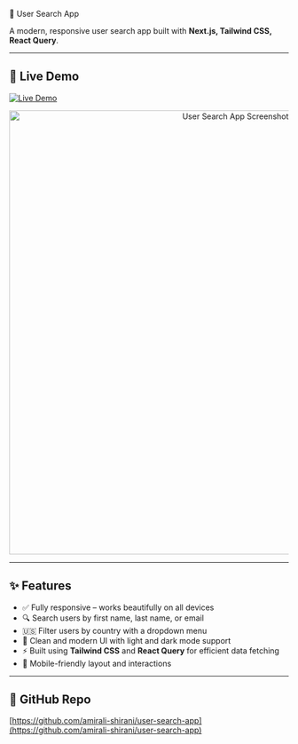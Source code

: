 💼 User Search App

A modern, responsive user search app built with **Next.js, Tailwind CSS, React Query**.

---

## 🚀 Live Demo

[![Live Demo](https://img.shields.io/badge/View%20Live%20Demo-00C853?style=for-the-badge&logo=vercel&logoColor=white)](https://user-search-app-three.vercel.app/)

<p align="center">
  <a href="https://user-search-app-three.vercel.app" target="_blank" rel="noopener noreferrer">
    <img src="https://github.com/user-attachments/assets/d1714541-fb4f-42cb-ae09-7e938e3000d5" alt="User Search App Screenshot" width="800" />
  </a>
</p>

---

## ✨ Features

- ✅ Fully responsive – works beautifully on all devices  
- 🔍 Search users by first name, last name, or email  
- 🇺🇸 Filter users by country with a dropdown menu  
- 🎨 Clean and modern UI with light and dark mode support  
- ⚡ Built using **Tailwind CSS** and **React Query** for efficient data fetching  
- 📱 Mobile-friendly layout and interactions  

---

## 📂 GitHub Repo

[https://github.com/amirali-shirani/user-search-app](https://github.com/amirali-shirani/user-search-app)
